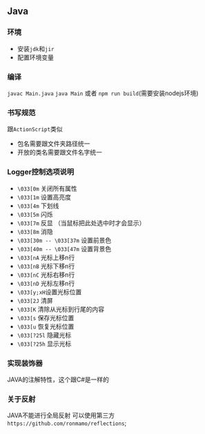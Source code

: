 ## Java 

### 环境
- 安装`jdk`和`jir`
- 配置环境变量

### 编译
`javac Main.java`
`java Main`
或者
`npm run build`(需要安装nodejs环境)

### 书写规范
跟`ActionScript`类似
- 包名需要跟文件夹路径统一
- 开放的类名需要跟文件名字统一
  
### Logger控制选项说明
- `\033[0m` 关闭所有属性 
- `\033[1m` 设置高亮度 
- `\033[4m` 下划线 
- `\033[5m` 闪烁 
- `\033[7m` 反显 （当鼠标把此处选中时才会显示）
- `\033[8m` 消隐 
- `\033[30m -- \033[37m` 设置前景色 
- `\033[40m -- \033[47m` 设置背景色 
- `\033[nA` 光标上移n行 
- `\033[nB` 光标下移n行 
- `\033[nC` 光标右移n行 
- `\033[nD` 光标左移n行 
- `\033[y;xH`设置光标位置 
- `\033[2J` 清屏 
- `\033[K` 清除从光标到行尾的内容 
- `\033[s` 保存光标位置 
- `\033[u` 恢复光标位置 
- `\033[?25l` 隐藏光标 
- `\033[?25h` 显示光标


### 实现装饰器
JAVA的注解特性，这个跟C#是一样的

### 关于反射
JAVA不能进行全局反射
可以使用第三方`https://github.com/ronmamo/reflections`;
